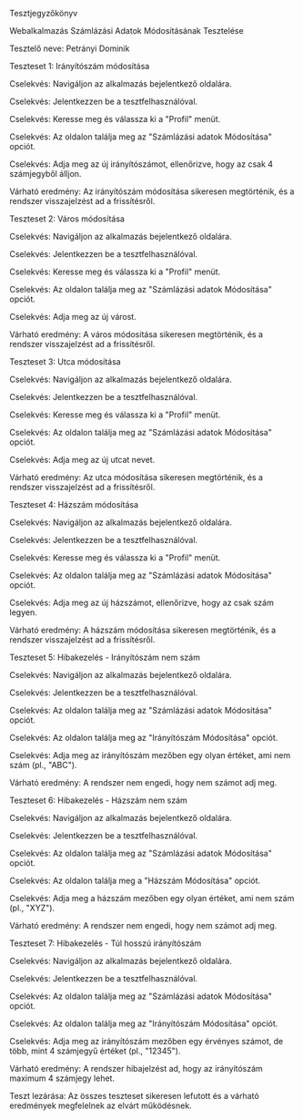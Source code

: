 Tesztjegyzőkönyv

Webalkalmazás Számlázási Adatok Módosításának Tesztelése

Tesztelő neve: Petrányi Dominik



Teszteset 1: Irányítószám módosítása

Cselekvés: Navigáljon az alkalmazás bejelentkező oldalára.

Cselekvés: Jelentkezzen be a tesztfelhasználóval.

Cselekvés: Keresse meg és válassza ki a "Profil" menüt.

Cselekvés: Az oldalon találja meg az "Számlázási adatok Módosítása" opciót.

Cselekvés: Adja meg az új irányítószámot, ellenőrizve, hogy az csak 4 számjegyből álljon.

Várható eredmény: Az irányítószám módosítása sikeresen megtörténik, és a rendszer visszajelzést ad a frissítésről.



Teszteset 2: Város módosítása

Cselekvés: Navigáljon az alkalmazás bejelentkező oldalára.

Cselekvés: Jelentkezzen be a tesztfelhasználóval.

Cselekvés: Keresse meg és válassza ki a "Profil" menüt.

Cselekvés: Az oldalon találja meg az "Számlázási adatok Módosítása" opciót.

Cselekvés: Adja meg az új várost.

Várható eredmény: A város módosítása sikeresen megtörténik, és a rendszer visszajelzést ad a frissítésről.



Teszteset 3: Utca módosítása

Cselekvés: Navigáljon az alkalmazás bejelentkező oldalára.

Cselekvés: Jelentkezzen be a tesztfelhasználóval.

Cselekvés: Keresse meg és válassza ki a "Profil" menüt.

Cselekvés: Az oldalon találja meg az "Számlázási adatok Módosítása" opciót.

Cselekvés: Adja meg az új utcat nevet.

Várható eredmény: Az utca módosítása sikeresen megtörténik, és a rendszer visszajelzést ad a frissítésről.



Teszteset 4: Házszám módosítása

Cselekvés: Navigáljon az alkalmazás bejelentkező oldalára.

Cselekvés: Jelentkezzen be a tesztfelhasználóval.

Cselekvés: Keresse meg és válassza ki a "Profil" menüt.

Cselekvés: Az oldalon találja meg az "Számlázási adatok Módosítása" opciót.

Cselekvés: Adja meg az új házszámot, ellenőrizve, hogy az csak szám legyen.

Várható eredmény: A házszám módosítása sikeresen megtörténik, és a rendszer visszajelzést ad a frissítésről.



Teszteset 5: Hibakezelés - Irányítószám nem szám

Cselekvés: Navigáljon az alkalmazás bejelentkező oldalára.

Cselekvés: Jelentkezzen be a tesztfelhasználóval.

Cselekvés: Az oldalon találja meg az "Számlázási adatok Módosítása" opciót.

Cselekvés: Az oldalon találja meg az "Irányítószám Módosítása" opciót.

Cselekvés: Adja meg az irányítószám mezőben egy olyan értéket, ami nem szám (pl., "ABC").

Várható eredmény: A rendszer nem engedi, hogy nem számot adj meg.



Teszteset 6: Hibakezelés - Házszám nem szám

Cselekvés: Navigáljon az alkalmazás bejelentkező oldalára.

Cselekvés: Jelentkezzen be a tesztfelhasználóval.

Cselekvés: Az oldalon találja meg az "Számlázási adatok Módosítása" opciót.

Cselekvés: Az oldalon találja meg a "Házszám Módosítása" opciót.

Cselekvés: Adja meg a házszám mezőben egy olyan értéket, ami nem szám (pl., "XYZ").

Várható eredmény: A rendszer nem engedi, hogy nem számot adj meg.



Teszteset 7: Hibakezelés - Túl hosszú irányítószám

Cselekvés: Navigáljon az alkalmazás bejelentkező oldalára.

Cselekvés: Jelentkezzen be a tesztfelhasználóval.

Cselekvés: Az oldalon találja meg az "Számlázási adatok Módosítása" opciót.

Cselekvés: Az oldalon találja meg az "Irányítószám Módosítása" opciót.

Cselekvés: Adja meg az irányítószám mezőben egy érvényes számot, de több, mint 4 számjegyű értéket (pl., "12345").

Várható eredmény: A rendszer hibajelzést ad, hogy az irányítószám maximum 4 számjegy lehet.



Teszt lezárása:
Az összes teszteset sikeresen lefutott és a várható eredmények megfelelnek az elvárt működésnek.